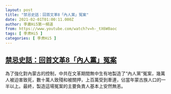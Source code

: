 ```yaml
---
layout: post
title: "禁忌史話：回首文革8「內人黨」冤案"
date: 2021-02-01T01:00:11.000Z
author: 李肅Hi5第一頻道
from: https://www.youtube.com/watch?v=h-_tX6W0aoc
tags: [ 李肃Hi5 ]
categories: [ 李肃Hi5 ]
---
```

<!--1612141211000-->
[禁忌史話：回首文革8「內人黨」冤案](https://www.youtube.com/watch?v=h-_tX6W0aoc)
------

<div>
為了強化對內蒙古的控制，中共在文革期間無中生有地製造了“內人黨”冤案，幾萬人被迫害致死，數十萬人致殘和被關押，上百萬受到牽連，佔當年蒙古族人口的一半以上。最終，製造這場冤案的主要負責人基本上安然無恙。
</div>
